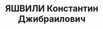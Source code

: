 ---
title: ЯШВИЛИ Константин Джибраилович
description: "Род. в 1900, Зестафонский (Джугельский) район, с. Зоврети, грузин. Род\
  \ занятий: к моменту ареста работал в городском управлении Груз. конторы Госбанка\
  \ главным бухгалтером. \n  Осужден Тройкой при НКВД ГССР 10.12.1937. Мера наказания:\
  \ расстрел с конфискацией личного имущества. Дата расстрела: 12.12.1937"
---